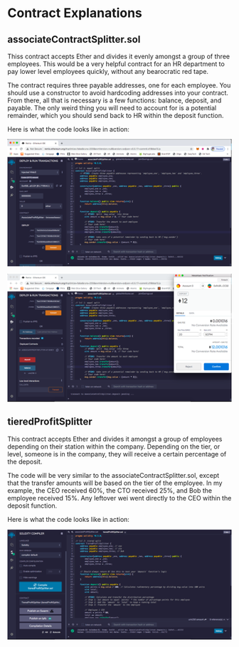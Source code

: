 # Contract Explanations

## associateContractSplitter.sol

Thiss contract accepts Ether and divides it evenly amongst a group of three employees. This would be a very helpful contract for an HR department to pay lower level employees quickly, without any bearocratic red tape. 

The contract requires three payable addresses, one for each employee. You should use a constructor to avoid hardcoding addresses into your contract. From there, all that is necessary is a few functions: balance, deposit, and payable. The only weird thing you will need to account for is a potential remainder, which you should send back to HR within the deposit function. 

Here is what the code looks like in action:

![](../photos/aps_full_screen.png)


![](../photos/aps_metamask.png)


## tieredProfitSplitter

This contract accepts Ether and divides it amongst a group of employees depending on their station within the company. Depending on the tier, or level, someone is in the company, they will receive a certain percentage of the deposit. 

The code will be very similar to the associateContractSplitter.sol, except that the transfer amounts will be based on the tier of the employee. In my example, the CEO received 60%, the CTO received 25%, and Bob the employee received 15%. Any leftover wei went directly to the CEO within the deposit function. 

Here is what the code looks like in action: 


![](../photos/tieredprfit.png)